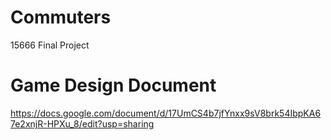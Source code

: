 Commuters
=========

15666 Final Project

Game Design Document
=====

https://docs.google.com/document/d/17UmCS4b7jfYnxx9sV8brk54IbpKA67e2xnjR-HPXu_8/edit?usp=sharing
